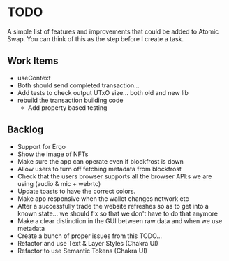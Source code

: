 # TODO

A simple list of features and improvements that could be added to Atomic Swap.
You can think of this as the step before I create a task.

## Work Items

- useContext
- Both should send completed transaction...
- Add tests to check output UTxO size... both old and new lib
- rebuild the transaction building code
  - Add property based testing

## Backlog

- Support for Ergo
- Show the image of NFTs
- Make sure the app can operate even if blockfrost is down
- Allow users to turn off fetching metadata from blockfrost
- Check that the users browser supports all the browser API:s we are using (audio & mic + webrtc)
- Update toasts to have the correct colors.
- Make app responsive when the wallet changes network etc
- After a successfully trade the website refreshes so as to get into a known state... we should fix so that we don't have to do that anymore
- Make a clear distinction in the GUI between raw data and when we use metadata
- Create a bunch of proper issues from this TODO...
- Refactor and use Text & Layer Styles (Chakra UI)
- Refactor to use Semantic Tokens (Chakra UI)
